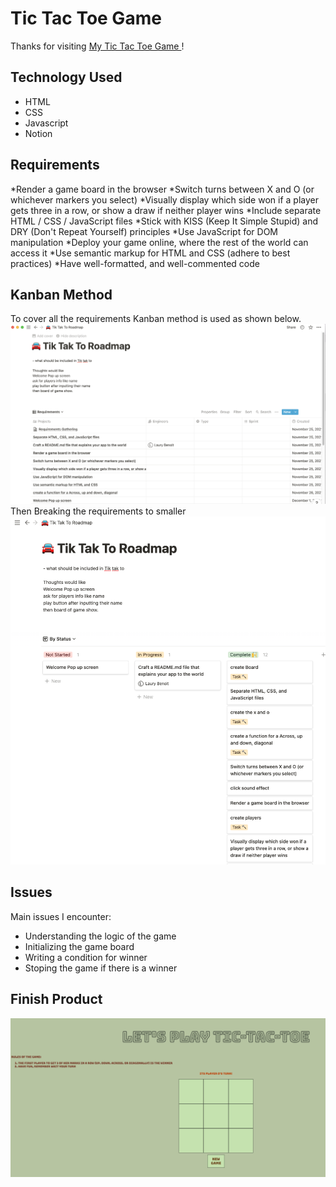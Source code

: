 # Tic Tac Toe Game 

Thanks for visiting [My Tic Tac Toe Game ](https://main.d1gjmj53w24nj7.amplifyapp.com/)!


## Technology Used
- HTML
- CSS
- Javascript
- Notion


## Requirements 
*Render a game board in the browser
*Switch turns between X and O (or whichever markers you select)
*Visually display which side won if a player gets three in a row, or show a draw if neither player wins
*Include separate HTML / CSS / JavaScript files
*Stick with KISS (Keep It Simple Stupid) and DRY (Don't Repeat Yourself) principles
*Use JavaScript for DOM manipulation
*Deploy your game online, where the rest of the world can access it
*Use semantic markup for HTML and CSS (adhere to best practices)
*Have well-formatted, and well-commented code


## Kanban Method
To cover all the requirements Kanban method is used as shown below. 
![Notion Requirement Board](notion1.png)
Then Breaking the requirements to smaller 
![Notion Progression Board or Kanban](notion2.png)

## Issues 
Main issues I encounter:
- Understanding the logic of the game 
- Initializing the game board
- Writing a condition for winner
- Stoping the game if there is a winner


## Finish Product 
![Tic Tac Toe Game](tictactoe.png)


